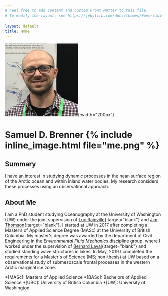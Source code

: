 ```yaml
---
# Feel free to add content and custom Front Matter to this file.
# To modify the layout, see https://jekyllrb.com/docs/themes/#overriding-theme-defaults

layout: default
title: Home
---
```


![](/assets/me.png){:width="200px”}
# Samuel D. Brenner {% include inline_image.html file="me.png" %}

<!-- *Masters of Science in Oceanography* (University of Washington, 2019)<br>
*Masters of Applied Science in Civil Engineering* (University of Britih Columbia, 2017)<br>
*Bachelors of Applied Science in Civil Engineering* (University of Britih Columbia, 2015) <br> -->


<!-- ![](/assets/IMG_6807.png "Photo credit: Amanda Camarato, 2018"){:width="400px"} -->



## Summary
I have an interest in studying dynamic processes in the near-surface region of the Arctic ocean and within inland water bodies.  My research considers these processes using an observational approach.  


## About Me

I am a PhD student studying Oceanography at the University of Washington (UW) under the joint supervision of [Luc Rainville](http://apl.uw.edu/people/profile.php?last_name=Rainville&first_name=Luc){:target="blank"} and [Jim Thomson](http://apl.uw.edu/people/profile.php?last_name=Thomson&first_name=Jim){:target="blank"}.  I started at UW in 2017 after completing a Master’s of Applied Science Degree (MASc) at the University of British Columbia.  My master's degree was awarded by the department of Civil Engineering in the *Environmental Fluid Mechanics* discipline group, where I worked under the supervision of [Bernard Laval](https://www.civil.ubc.ca/faculty/bernard-laval){:target="blank"} and studied standing wave structures in lakes.
In May, 2019 I completed the requirements for a Master's of Science (MS; non-thesis) at UW based on a observational study of submesoscale frontal processes in the western Arctic marginal ice zone.

<!-- My interest and current focus is on small-scale processes and mixing in the upper ocean; more information can be found on my [Research page](/research/). -->


*[MASc]: Masters of Applied Science
*[BASc]: Bachelors of Applied Science
*[UBC]: University of British Columbia
*[UW]: University of Washington

